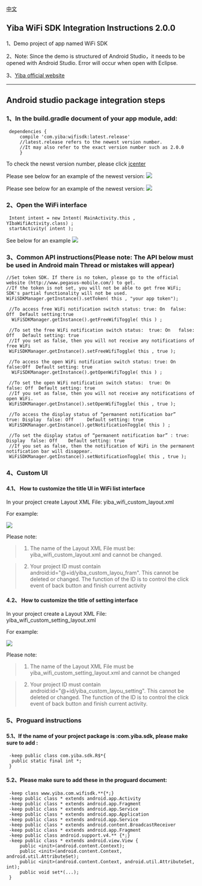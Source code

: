 [中文](README.md)
## Yiba WiFi SDK Integration Instructions 2.0.0
 1、Demo project of app named WiFi SDK
 
 2、Note: Since the demo is structured of Android Studio，it needs to be opened with Android Studio. Error will occur when open with Eclipse. 
 
 3、[Yiba official website](http://global.18wifibank.com/) 
 
---

## Android studio package integration steps
 
### 1、In the build.gradle document of your app module, add:
```
 dependencies {
     compile 'com.yiba:wifisdk:latest.release'
     //latest.release refers to the newest version number. 
     //It may also refer to the exact version number such as 2.0.0
     }
```
 To check the newst version number, please click  [jcenter](http://jcenter.bintray.com/com/yiba/wifisdk/)
 
 Please see below for an example of the newest version:
 ![](http://i2.buimg.com/567571/69c62f08ef69e2a9.png)
 
  Please see below for an example of the newest version:
 ![](http://i2.buimg.com/567571/0abc4b2047ec2952.png)
 
### 2、Open the WiFi interface
```
 Intent intent = new Intent( MainActivity.this , YIbaWifiActivity.class) ;
 startActivity( intent );
```
 See below for an example
 ![](http://i2.buimg.com/567571/976f52477c954722.png)
 
 
### 3、Common API instructions(Please note: The API below must be used in Android main Thread or mistakes will appear)
```
//Set token SDK. If there is no token, please go to the official website (http://www.pegasus-mobile.com/) to get.
//If the token is not set, you will not be able to get free WiFi; SDK's partial functionality will not be used.
WiFiSDKManager.getInstance().setToken( this , "your app token");

 //To access free WiFi notification switch status: true: On  false: Off  Default setting:true 
  WiFiSDKManager.getInstance().getFreeWifiToggle( this ) ;
 
 //To set the free WiFi notification switch status:  true: On   false: Off   Default setting: true
 //If you set as false, then you will not receive any notifications of free WiFi 
 WiFiSDKManager.getInstance().setFreeWifiToggle( this , true );
 
 //To access the open WiFi notification switch status: true: On   false:Off  Default setting: true
  WiFiSDKManager.getInstance().getOpenWifiToggle( this ) ;
 
 //To set the open WiFi notification switch status:  true: On    false: Off  Default setting: true
 //If you set as false, then you will not receive any notifications of open WiFi.
 WiFiSDKManager.getInstance().setOpenWifiToggle( this , true );
 
 //To access the display status of “permanent notification bar”   true: Display  false: Off     Default setting: true
 WiFiSDKManager.getInstance().getNotificationToggle( this ) ;
 
 //To set the display status of “permanent notification bar” : true: Display  false: Off    Default setting: true 
 //If you set as false, then the notification of WiFi in the permanent notification bar will disappear. 
 WiFiSDKManager.getInstance().setNotificationToggle( this , true );
```

### 4、Custom UI
#### 4.1、 How to customize the title UI in WiFi list interface
 In your project create Layout XML File: yiba_wifi_custom_layout.xml 
 
 For example:
 
![](http://p1.bpimg.com/567571/b403f52d99a8bef7.png)
 
 Please note:
 
 >1. The name of the Layout XML File must be: yiba_wifi_custom_layout.xml and cannot be changed.
 
 >2. Your project ID must contain android:id="@+id/yiba_custom_layou_fram". This cannot be deleted or changed. The function of the ID is to control the click event of back button and finish current activity 
 
#### 4.2、 How to customize the title of setting interface
 
 In your project create a Layout XML File: yiba_wifi_custom_setting_layout.xml
 
 For example:
 
![](http://p1.bpimg.com/567571/c93e46395ce7b9fe.png)
 
 Please note:
 
 >1. The name of the Layout XML File must be yiba_wifi_custom_setting_layout.xml and cannot be changed 
 
 >2. Your project ID must contain android:id="@+id/yiba_custom_layou_setting". This cannot be deleted or changed. The function of the ID is to control the click event of back button and finish current activity.
 
### 5、Proguard instructions 
#### 5.1、If the name of your project package is :com.yiba.sdk, please make sure to add :
```
 -keep public class com.yiba.sdk.R$*{
  public static final int *;
 }
```
#### 5.2、Please make sure to add these in the proguard document:
``` 
 -keep class www.yiba.com.wifisdk.**{*;}
 -keep public class * extends android.app.Activity
 -keep public class * extends android.app.Fragment
 -keep public class * extends android.app.Service
 -keep public class * extends android.app.Application
 -keep public class * extends android.app.Service
 -keep public class * extends android.content.BroadcastReceiver
 -keep public class * extends android.app.Fragment
 -keep public class android.support.v4.** {*;}
 -keep public class * extends android.view.View {
     public <init>(android.content.Context);
     public <init>(android.content.Context, android.util.AttributeSet);
     public <init>(android.content.Context, android.util.AttributeSet, int);
     public void set*(...);
 }
``` 
